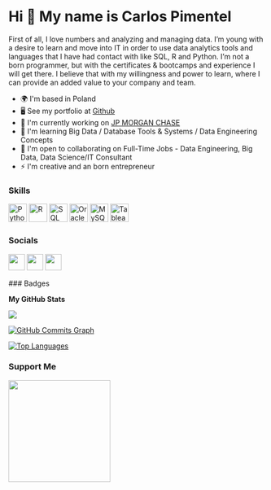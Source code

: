Hi 👋 My name is Carlos Pimentel
================================

First of all, I love numbers and analyzing and managing data. I’m young with a desire to learn and move into IT in order to use data analytics tools and languages that I have had contact with like SQL, R and Python. I’m not a born programmer, but with the certificates & bootcamps and experience I will get there. I believe that with my willingness and power to learn, where I can provide an added value to your company and team.

* 🌍  I'm based in Poland
* 🖥️  See my portfolio at [Github](http://github.com/carlosbpi)
* 🚀  I'm currently working on [JP MORGAN CHASE](http://www.jpmorganchase.com/)
* 🧠  I'm learning Big Data / Database Tools & Systems / Data Engineering Concepts
* 🤝  I'm open to collaborating on Full-Time Jobs - Data Engineering, Big Data, Data Science/IT Consultant
* ⚡  I'm creative and an born entrepreneur

### Skills

<p align="left">
<a href="https://www.python.org/" target="_blank" rel="noreferrer"><img src="https://raw.githubusercontent.com/danielcranney/readme-generator/main/public/icons/skills/python-colored.svg" width="36" height="36" alt="Python" /></a>
<a href="https://www.r-project.org/" target="_blank" rel="noreferrer"><img src="https://i0.wp.com/cdn.iconscout.com/icon/free/png-256/r-project-3628419-3032254.png" width="36" height="36" alt="R" /></a>
<a href="https://www.mysql.com/" target="_blank" rel="noreferrer"><img src="https://1.bp.blogspot.com/-bqIlLy4An50/YN97YTB3urI/AAAAAAAAKaE/9B333slCRdADrVpgq7tCp84S7TcJGZPZwCLcBGAsYHQ/s624/AzureSQLDBUser00.png" width="36" height="36" alt="SQL" /></a>
<a href="https://www.oracle.com/uk/index.html" target="_blank" rel="noreferrer"><img src="https://raw.githubusercontent.com/danielcranney/readme-generator/main/public/icons/skills/oracle-colored.svg" width="36" height="36" alt="Oracle" /></a>
<a href="https://www.mysql.com/" target="_blank" rel="noreferrer"><img src="https://raw.githubusercontent.com/danielcranney/readme-generator/main/public/icons/skills/mysql-colored.svg" width="36" height="36" alt="MySQL" /></a>
<a href="https://www.tableau.com/" target="_blank" rel="noreferrer"><img src="https://www.starburst.io/wp-content/uploads/2021/04/Tableau_Logo_transparent.png" width="36" height="36" alt="Tableau" /></a>
</p>

### Socials

<p align="left"> <a href="https://www.github.com/carlosbpi" target="_blank" rel="noreferrer"><img src="https://raw.githubusercontent.com/danielcranney/readme-generator/main/public/icons/socials/github.svg" width="32" height="32" /></a> <a href="https://www.linkedin.com/in/carlos-bpimentel/" target="_blank" rel="noreferrer"><img src="https://raw.githubusercontent.com/danielcranney/readme-generator/main/public/icons/socials/linkedin.svg" width="32" height="32" /></a> <a href="https://www.stackoverflow.com/users/charlespi" target="_blank" rel="noreferrer"><img src="https://raw.githubusercontent.com/danielcranney/readme-generator/main/public/icons/socials/stackoverflow.svg" width="32" height="32" /></a></p>
### Badges

<b>My GitHub Stats</b>

<a href="http://www.github.com/carlosbpi"><img src="https://github-readme-streak-stats.herokuapp.com/?user=carlosbpi&stroke=ffffff&background=1c1917&ring=0891b2&fire=0891b2&currStreakNum=ffffff&currStreakLabel=0891b2&sideNums=ffffff&sideLabels=ffffff&dates=ffffff&hide_border=true" /></a>

<a href="http://www.github.com/carlosbpi"><img src="https://activity-graph.herokuapp.com/graph?username=carlosbpi&bg_color=1c1917&color=ffffff&line=0891b2&point=ffffff&area_color=1c1917&area=true&hide_border=true&custom_title=GitHub%20Commits%20Graph" alt="GitHub Commits Graph" /></a>

<a href="https://github.com/carlosbpi" align="left"><img src="https://github-readme-stats.vercel.app/api/top-langs/?username=carlosbpi&langs_count=10&title_color=0891b2&text_color=ffffff&icon_color=0891b2&bg_color=1c1917&hide_border=true&locale=en&custom_title=Top%20%Languages" alt="Top Languages" /></a>

### Support Me

<a href="https://www.buymeacoffee.com/carlospi97"><img src="https://cdn.buymeacoffee.com/buttons/v2/default-yellow.png" width="200" /></a>
